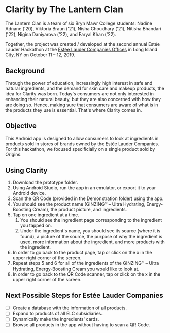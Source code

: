 # Clarity by The Lantern Clan

The Lantern Clan is a team of six Bryn Mawr College students: Nadine Adnane ('20), Viktoria Braun ('21), Nisha Choudhary ('21), Nitisha Bhandari ('22), Nigina Daniyarova ('22), and Faryal Khan ('22).

Together, the project was created / developed at the second annual Estée Lauder Hackathon at the [Estée Lauder Companies Offices](https://goo.gl/maps/2rhe8NrXioR1QnK38) in Long Island City, NY on October 11 – 12, 2019.

## Background

Through the power of education, increasingly high interest in safe and natural ingredients, and the demand for skin care and makeup products, the idea for Clarity was born. Today's consumers are not only interested in enhancing their natural beauty, but they are also concerned with how they are doing so. Hence, making sure that consumers are aware of what is in the products they use is essential. That's where Clarity comes in.

## Objective

This Android app is designed to allow consumers to look at ingredients in products sold in stores of brands owned by the Estée Lauder Companies. For this hackathon, we focused specificially on a single product sold by Origins.

## Using Clarity

1. Download the prototype folder.
2. Using Android Studio, run the app in an emulator, or export it to your Android device.
3. Scan the QR Code (provided in the Demonstration folder) using the app.
4. You should see the product name (GINZING™ – Ultra Hydrating, Energy-Boosting Cream), the product picture, and ingredients.
5. Tap on one ingredient at a time.
    1. You should see the ingredient page corresponding to the ingredient you tapped on.
    2. Under the ingredient's name, you should see its source (where it is found), a picture of the source, the purpose of why the ingredient is used, more information about the ingredient, and more products with the ingredient.
6. In order to go back to the product page, tap or click on the x in the upper right corner of the screen.
7. Repeat steps 5 and 6 for all of the ingredients of the GINZING™ – Ultra Hydrating, Energy-Boosting Cream you would like to look at.
8. In order to go back to the QR Code scanner, tap or click on the x in the upper right corner of the screen.

## Next Possible Steps for Estée Lauder Companies

- [ ] Create a database with the information of all products.
- [ ] Expand to products of all ELC subsidiaries.
- [ ] Dynamically make the ingredients' cards.
- [ ] Browse all products in the app without having to scan a QR Code.
